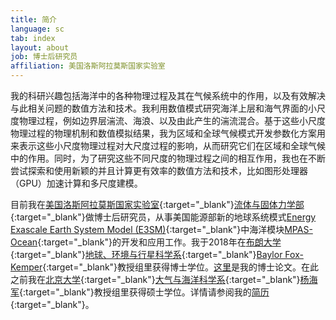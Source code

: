 ```yaml
---
title: 简介
language: sc
tab: index
layout: about
job: 博士后研究员
affiliation: 美国洛斯阿拉莫斯国家实验室
---
```


我的科研兴趣包括海洋中的各种物理过程及其在气候系统中的作用，以及有效解决与此相关问题的数值方法和技术。我利用数值模式研究海洋上层和海气界面的小尺度物理过程，例如边界层湍流、海浪、以及由此产生的湍流混合。基于这些小尺度物理过程的物理机制和数值模拟结果，我为区域和全球气候模式开发参数化方案用来表示这些小尺度物理过程对大尺度过程的影响，从而研究它们在区域和全球气候中的作用。同时，为了研究这些不同尺度的物理过程之间的相互作用，我也在不断尝试探索和使用新颖的并且计算更有效率的数值方法和技术，比如图形处理器（GPU）加速计算和多尺度建模。

目前我在[美国洛斯阿拉莫斯国家实验室](https://www.lanl.gov){:target="_blank"}[流体与固体力学部](https://www.lanl.gov/org/ddste/aldsc/theoretical/fluid-dynamics-solid-mechanics/index.php){:target="_blank"}做博士后研究员，从事美国能源部新的地球系统模式[Energy Exascale Earth System Model (E3SM)](https://e3sm.org){:target="_blank"}中海洋模块[MPAS-Ocean](http://mpas-dev.github.io){:target="_blank"}的开发和应用工作。我于2018年在[布朗大学](https://www.brown.edu){:target="_blank"}[地球、环境与行星科学系](https://www.brown.edu/academics/earth-environmental-planetary-sciences/){:target="_blank"}[Baylor Fox-Kemper](http://www.geo.brown.edu/research/Fox-Kemper/){:target="_blank"}教授组里获得博士学位。[这里](publications_sc.html#pdfthesis)是我的博士论文。在此之前我在[北京大学](https://www.pku.edu.cn){:target="_blank"}[大气与海洋科学系](https://www.atmos.pku.edu.cn/index.htm){:target="_blank"}[杨海军](https://aos.fudan.edu.cn/72/b0/c14809a225968/page.htm){:target="_blank"}教授组里获得硕士学位。详情请参阅我的[简历](pdf/CV_sc.pdf){:target="_blank"}。
